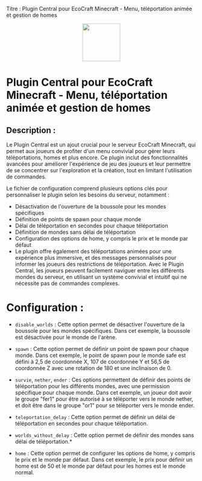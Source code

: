 Titre : Plugin Central pour EcoCraft Minecraft - Menu, téléportation animée et gestion de homes


<p align="center">
<img src="https://github.com/gborneGit/gborneGit/blob/main/EcoCraft_logo_transparent.png" width="100"/>
</p>

# Plugin Central pour EcoCraft Minecraft - Menu, téléportation animée et gestion de homes

## Description :

Le Plugin Central est un ajout crucial pour le serveur EcoCraft Minecraft, qui permet aux joueurs de profiter d'un menu convivial pour gérer leurs téléportations, homes et plus encore. Ce plugin inclut des fonctionnalités avancées pour améliorer l'expérience de jeu des joueurs et leur permettre de se concentrer sur l'exploration et la création, tout en limitant l'utilisation de commandes.

Le fichier de configuration comprend plusieurs options clés pour personnaliser le plugin selon les besoins du serveur, notamment :

* Désactivation de l'ouverture de la boussole pour les mondes spécifiques
* Définition de points de spawn pour chaque monde
* Délai de téléportation en secondes pour chaque téléportation
* Définition de mondes sans délai de téléportation
* Configuration des options de home, y compris le prix et le monde par défaut
* Le plugin offre également des téléportations animées pour une expérience plus immersive, et des messages personnalisés pour informer les joueurs des restrictions de téléportation. Avec le Plugin Central, les joueurs peuvent facilement naviguer entre les différents mondes du serveur, en utilisant un système convivial et intuitif qui ne nécessite pas de commandes complexes.

# Configuration :

* `disable_worlds` : Cette option permet de désactiver l'ouverture de la boussole pour les mondes spécifiques. Dans cet exemple, la boussole est désactivée pour le monde de l'arène.

* `spawn` : Cette option permet de définir un point de spawn pour chaque monde. Dans cet exemple, le point de spawn pour le monde safe est défini à 2,5 de coordonnée X, 107 de coordonnée Y et 56,5 de coordonnée Z avec une rotation de 180 et une inclinaison de 0.

* `survie`, `nether`, `ender` : Ces options permettent de définir des points de téléportation pour les différents mondes, avec une permission spécifique pour chaque monde. Dans cet exemple, un joueur doit avoir le groupe "fer1" pour être autorisé à se téléporter vers le monde nether, et doit être dans le groupe "or1" pour se téléporter vers le monde ender.

* `teleportation_delay` : Cette option permet de définir un délai de téléportation en secondes pour chaque téléportation.

* `worlds_without_delay` : Cette option permet de définir des mondes sans délai de téléportation.* 

* `home` : Cette option permet de configurer les options de home, y compris le prix et le monde par défaut. Dans cet exemple, le prix pour définir un home est de 50 et le monde par défaut pour les homes est le monde normal.
